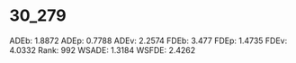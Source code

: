 # 30_279

ADEb: 1.8872
ADEp: 0.7788
ADEv: 2.2574
FDEb: 3.477
FDEp: 1.4735
FDEv: 4.0332
Rank: 992
WSADE: 1.3184
WSFDE: 2.4262